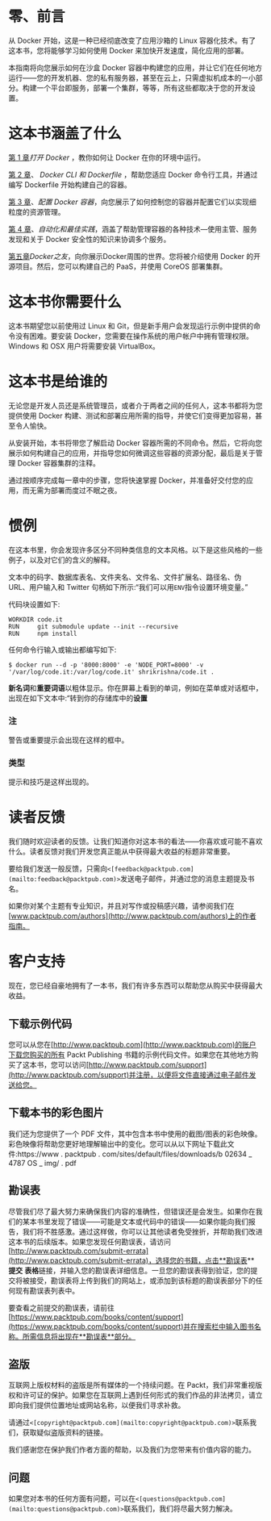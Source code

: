 # 零、前言

从 Docker 开始，这是一种已经彻底改变了应用沙箱的 Linux 容器化技术。有了这本书，您将能够学习如何使用 Docker 来加快开发速度，简化应用的部署。

本指南将向您展示如何在沙盒 Docker 容器中构建您的应用，并让它们在任何地方运行——您的开发机器、您的私有服务器，甚至在云上，只需虚拟机成本的一小部分。构建一个平台即服务，部署一个集群，等等，所有这些都取决于您的开发设置。

# 这本书涵盖了什么

[第 1 章](1.html "Chapter 1. Unboxing Docker")*打开 Docker* ，教你如何让 Docker 在你的环境中运行。

[第 2 章](2.html "Chapter 2. Docker CLI and Dockerfile")、 *Docker CLI 和 Dockerfile* ，帮助您适应 Docker 命令行工具，并通过编写 Dockerfile 开始构建自己的容器。

[第 3 章](3.html "Chapter 3. Configuring Docker Containers")、*配置 Docker 容器*，向您展示了如何控制您的容器并配置它们以实现细粒度的资源管理。

[第 4 章](4.html "Chapter 4. Automation and Best Practices")、*自动化和最佳实践*，涵盖了帮助管理容器的各种技术—使用主管、服务发现和关于 Docker 安全性的知识来协调多个服务。

[第五章](5.html "Chapter 5. Friends of Docker")*Docker之友*，向你展示Docker周围的世界。您将被介绍使用 Docker 的开源项目。然后，您可以构建自己的 PaaS，并使用 CoreOS 部署集群。

# 这本书你需要什么

这本书期望您以前使用过 Linux 和 Git，但是新手用户会发现运行示例中提供的命令没有困难。要安装 Docker，您需要在操作系统的用户帐户中拥有管理权限。Windows 和 OSX 用户将需要安装 VirtualBox。

# 这本书是给谁的

无论您是开发人员还是系统管理员，或者介于两者之间的任何人，这本书都将为您提供使用 Docker 构建、测试和部署应用所需的指导，并使它们变得更加容易，甚至令人愉快。

从安装开始，本书将带您了解启动 Docker 容器所需的不同命令。然后，它将向您展示如何构建自己的应用，并指导您如何微调这些容器的资源分配，最后是关于管理 Docker 容器集群的注释。

通过按顺序完成每一章中的步骤，您将快速掌握 Docker，并准备好交付您的应用，而无需为部署而度过不眠之夜。

# 惯例

在这本书里，你会发现许多区分不同种类信息的文本风格。以下是这些风格的一些例子，以及对它们的含义的解释。

文本中的码字、数据库表名、文件夹名、文件名、文件扩展名、路径名、伪 URL、用户输入和 Twitter 句柄如下所示:“我们可以用`ENV`指令设置环境变量。”

代码块设置如下:

```
WORKDIR code.it
RUN     git submodule update --init --recursive
RUN     npm install
```

任何命令行输入或输出都编写如下:

```
$ docker run --d -p '8000:8000' -e 'NODE_PORT=8000' -v '/var/log/code.it:/var/log/code.it' shrikrishna/code.it .

```

**新名词**和**重要词语**以粗体显示。你在屏幕上看到的单词，例如在菜单或对话框中，出现在如下文本中:“转到你的存储库中的**设置**

### 注

警告或重要提示会出现在这样的框中。

### 类型

提示和技巧是这样出现的。

# 读者反馈

我们随时欢迎读者的反馈。让我们知道你对这本书的看法——你喜欢或可能不喜欢什么。读者反馈对我们开发您真正能从中获得最大收益的标题非常重要。

要给我们发送一般反馈，只需向`<[feedback@packtpub.com](mailto:feedback@packtpub.com)>`发送电子邮件，并通过您的消息主题提及书名。

如果你对某个主题有专业知识，并且对写作或投稿感兴趣，请参阅我们在[www.packtpub.com/authors](http://www.packtpub.com/authors)上的作者指南。

# 客户支持

现在，您已经自豪地拥有了一本书，我们有许多东西可以帮助您从购买中获得最大收益。

## 下载示例代码

您可以从您在[http://www.packtpub.com](http://www.packtpub.com)的账户下载您购买的所有 Packt Publishing 书籍的示例代码文件。如果您在其他地方购买了这本书，您可以访问[http://www.packtpub.com/support](http://www.packtpub.com/support)并注册，以便将文件直接通过电子邮件发送给您。

## 下载本书的彩色图片

我们还为您提供了一个 PDF 文件，其中包含本书中使用的截图/图表的彩色映像。彩色映像将帮助您更好地理解输出中的变化。您可以从以下网址下载此文件:https://www . packtpub . com/sites/default/files/downloads/b 02634 _ 4787 OS _ img/ . pdf

## 勘误表

尽管我们尽了最大努力来确保我们内容的准确性，但错误还是会发生。如果你在我们的某本书里发现了错误——可能是文本或代码中的错误——如果你能向我们报告，我们将不胜感激。通过这样做，你可以让其他读者免受挫折，并帮助我们改进这本书的后续版本。如果您发现任何勘误表，请访问[http://www.packtpub.com/submit-errata](http://www.packtpub.com/submit-errata)，选择您的书籍，点击**勘误表** **提交** **表格**链接，并输入您的勘误表详细信息。一旦您的勘误表得到验证，您的提交将被接受，勘误表将上传到我们的网站上，或添加到该标题的勘误表部分下的任何现有勘误表列表中。

要查看之前提交的勘误表，请前往[https://www.packtpub.com/books/content/support](https://www.packtpub.com/books/content/support)并在搜索栏中输入图书名称。所需信息将出现在**勘误表**部分。

## 盗版

互联网上版权材料的盗版是所有媒体的一个持续问题。在 Packt，我们非常重视版权和许可证的保护。如果您在互联网上遇到任何形式的我们作品的非法拷贝，请立即向我们提供位置地址或网站名称，以便我们寻求补救。

请通过`<[copyright@packtpub.com](mailto:copyright@packtpub.com)>`联系我们，获取疑似盗版资料的链接。

我们感谢您在保护我们作者方面的帮助，以及我们为您带来有价值内容的能力。

## 问题

如果您对本书的任何方面有问题，可以在`<[questions@packtpub.com](mailto:questions@packtpub.com)>`联系我们，我们将尽最大努力解决。